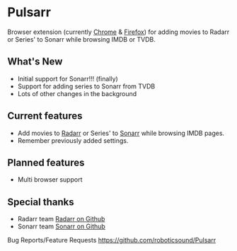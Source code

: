 Pulsarr
=======

Browser extension (currently [Chrome](https://chrome.google.com/webstore/detail/pulsarr/dcildkalkckjjdfpgagmnbbfooogopkd) & [Firefox](https://addons.mozilla.org/firefox/addon/ffpulsarr)) for adding movies to Radarr or Series' to Sonarr while browsing IMDB or TVDB.

## What's New
- Initial support for Sonarr!!! (finally)
- Support for adding series to Sonarr from TVDB
- Lots of other changes in the background

## Current features
- Add movies to [Radarr](https://radarr.video) or Series' to [Sonarr](https://sonarr.tv) while browsing IMDB pages.
- Remember previously added settings.

## Planned features
- Multi browser support

## Special thanks
- Radarr team [Radarr on Github](https://github.com/Radarr/Radarr)
- Sonarr team [Sonarr on Github](https://github.com/Sonarr/Sonarr)

Bug Reports/Feature Requests https://github.com/roboticsound/Pulsarr
